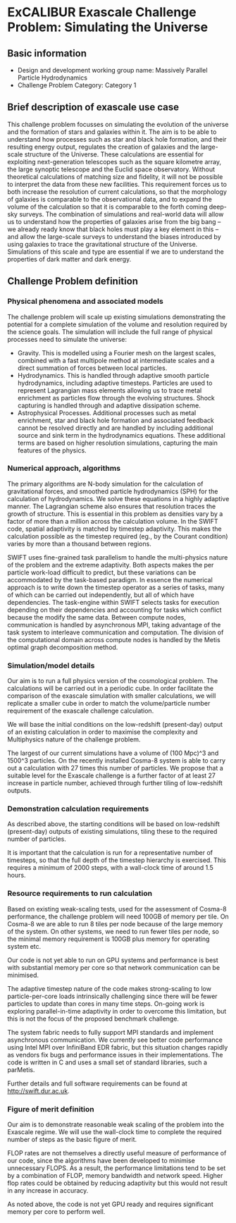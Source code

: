 # ExCALIBUR Exascale Challenge Problem: Simulating the Universe

## Basic information

 - Design and development working group name: Massively Parallel Particle Hydrodynamics	
 - Challenge Problem Category: Category 1

## Brief description of exascale use case

This challenge problem focusses on simulating the evolution of the universe and the formation of stars and galaxies within it. The aim is to be able to understand how processes such as star and black hole formation, and their resulting energy output, regulates the creation of galaxies and the large-scale structure of the Universe. These calculations are essential for exploiting next-generation telescopes such as the square kilometre array, the large synoptic telescope and the Euclid space observatory. Without theoretical calculations of matching size and fidelity, it will not be possible to interpret the data from these new facilities. This requirement forces us to both increase the resolution of current calculations, so that the morphology of galaxies is comparable to the observational data, and to expand the volume of the calculation so that it is comparable to the forth coming deep-sky surveys. The combination of simulations and real-world data will allow us to understand how the properties of galaxies arise from the big bang – we already ready know that black holes must play a key element in this – and allow the large-scale surveys to understand the biases introduced by using galaxies to trace the gravitational structure of the Universe. Simulations of this scale and type are essential if we are to understand the properties of dark matter and dark energy.

## Challenge Problem definition

### Physical phenomena and associated models

The challenge problem will scale up existing simulations demonstrating the potential for a complete simulation of the volume and resolution required by the science goals.  The simulation will include the full range of physical processes need to simulate the universe:

 - Gravity. This is modelled using a Fourier mesh on the largest scales, combined with a fast multipole method at intermediate scales and a direct summation of forces between local particles.
 - Hydrodynamics. This is handled through adaptive smooth particle hydrodynamics, including adaptive timesteps. Particles are used to represent Lagrangian mass elements allowing us to trace metal enrichment as particles flow through the evolving structures. Shock capturing is handled through and adaptive dissipation scheme.
 - Astrophysical Processes. Additional processes such as metal enrichment, star and black hole formation and associated feedback cannot be resolved directly and are handled by including additional source and sink term in the hydrodynamics equations. These additional terms are based on higher resolution simulations, capturing the main features of the physics. 

### Numerical approach, algorithms

The primary algorithms are N-body simulation for the calculation of gravitational forces, and smoothed particle hydrodynamics (SPH) for the calculation of hydrodynamics. We solve these equations in a highly adaptive manner. The Lagrangian scheme also ensures that resolution traces the growth of structure. This is essential in this problem as densities vary by a factor of more than a million across the calculation volume. In the SWIFT code, spatial adaptivity is matched by timestep adaptivity. This makes the calculation possible as the timestep required (eg., by the Courant condition) varies by more than a thousand between regions. 

SWIFT uses fine-grained task parallelism to handle the multi-physics nature of the problem and the extreme adaptivity.  Both aspects makes the per particle work-load difficult to predict, but these variations can be accommodated by the task-based paradigm. In essence the numerical approach is to write down the timestep operator as a series of tasks, many of which can be carried out independently, but all of which have dependencies. The task-engine within SWIFT selects tasks for execution depending on their dependencies and accounting for tasks which conflict because the modify the same data. Between compute nodes, communication is handled by asynchronous MPI, taking advantage of the task system to interleave communication and computation. The division of the computational domain across compute nodes is handled by the Metis optimal graph decomposition method.

### Simulation/model details

Our aim is to run a full physics version of the cosmological problem. The calculations will be carried out in a periodic cube. In order facilitate the comparison of the exascale simulation with smaller calculations, we will replicate a smaller cube in order to match the volume/particle number requirement of the exascale challenge calculation. 

We will base the initial conditions on the low-redshift (present-day) output of an existing calculation in order to maximise the complexity and Multiphysics nature of the challenge problem.

The largest of our current simulations have a volume of (100 Mpc)^3 and 1500^3 particles. On the recently installed Cosma-8 system is able to carry out a calculation with 27 times this number of particles. We propose that a suitable level for the Exascale challenge is a further factor of at least 27 increase in particle number, achieved through further tiling of low-redshift outputs.

### Demonstration calculation requirements

As described above, the starting conditions will be based on low-redshift (present-day) outputs of existing simulations, tiling these to the required number of particles.

It is important that the calculation is run for a representative number of timesteps, so that the full depth of the timestep hierarchy is exercised. This requires a minimum of 2000 steps, with a wall-clock time of around 1.5 hours.

### Resource requirements to run calculation

Based on existing weak-scaling tests, used for the assessment of Cosma-8 performance, the challenge problem will need 100GB of memory per tile. On Cosma-8 we are able to run 8 tiles per node because of the large memory of the system. On other systems, we need to run fewer tiles per node, so the minimal memory requirement is 100GB plus memory for operating system etc.

Our code is not yet able to run on GPU systems and performance is best with substantial memory per core so that network communication can be minimised.

The adaptive timestep nature of the code makes strong-scaling to low particle-per-core loads intrinsically challenging since there will be fewer particles to update than cores in many time steps. On-going work is exploring parallel-in-time adaptivity in order to overcome this limitation, but this is not the focus of the proposed benchmark challenge.

The system fabric needs to fully support MPI standards and implement asynchronous communication. We currently see better code performance using Intel MPI over InfiniBand EDR fabric, but this situation changes rapidly as vendors fix bugs and performance issues in their implementations. The code is written in C and uses a small set of standard libraries, such a parMetis.

Further details and full software requirements can be found at  http://swift.dur.ac.uk.

### Figure of merit definition

Our aim is to demonstrate reasonable weak scaling of the problem into the Exascale regime.
We will use the wall-clock time to complete the required number of steps as the basic figure of merit.

FLOP rates are not themselves a directly useful measure of performance of our code, since the algorithms have been developed to minimise unnecessary FLOPS. As a result, the performance limitations tend to be set by a combination of FLOP, memory bandwidth and network speed. Higher flop rates could be obtained by reducing adaptivity but this would not result in any increase in accuracy.

As noted above, the code is not yet GPU ready and requires significant memory per core to perform well.
